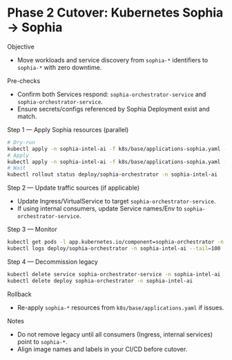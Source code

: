 # Phase 2 Cutover: Kubernetes Sophia → Sophia

Objective
- Move workloads and service discovery from `sophia-*` identifiers to `sophia-*` with zero downtime.

Pre-checks
- Confirm both Services respond: `sophia-orchestrator-service` and `sophia-orchestrator-service`.
- Ensure secrets/configs referenced by Sophia Deployment exist and match.

Step 1 — Apply Sophia resources (parallel)
```bash
# Dry-run
kubectl apply -n sophia-intel-ai -f k8s/base/applications-sophia.yaml --server-side --dry-run=server
# Apply
kubectl apply -n sophia-intel-ai -f k8s/base/applications-sophia.yaml --server-side
# Wait
kubectl rollout status deploy/sophia-orchestrator -n sophia-intel-ai
```

Step 2 — Update traffic sources (if applicable)
- Update Ingress/VirtualService to target `sophia-orchestrator-service`.
- If using internal consumers, update Service names/Env to `sophia-orchestrator-service`.

Step 3 — Monitor
```bash
kubectl get pods -l app.kubernetes.io/component=sophia-orchestrator -n sophia-intel-ai
kubectl logs deploy/sophia-orchestrator -n sophia-intel-ai --tail=100
```

Step 4 — Decommission legacy
```bash
kubectl delete service sophia-orchestrator-service -n sophia-intel-ai
kubectl delete deploy sophia-orchestrator -n sophia-intel-ai
```

Rollback
- Re-apply `sophia-*` resources from `k8s/base/applications.yaml` if issues.

Notes
- Do not remove legacy until all consumers (Ingress, internal services) point to `sophia-*`.
- Align image names and labels in your CI/CD before cutover.
